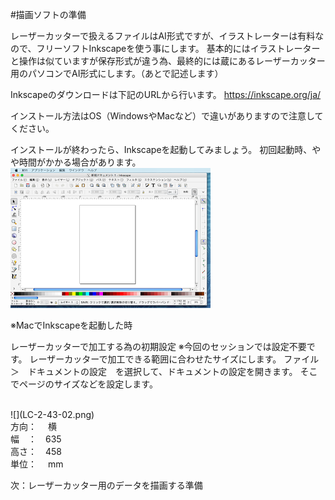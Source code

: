 #描画ソフトの準備

レーザーカッターで扱えるファイルはAI形式ですが、イラストレーターは有料なので、フリーソフトInkscapeを使う事にします。
基本的にはイラストレーターと操作は似ていますが保存形式が違う為、最終的には蔵にあるレーザーカッター用のパソコンでAI形式にします。（あとで記述します）

Inkscapeのダウンロードは下記のURLから行います。
https://inkscape.org/ja/

インストール方法はOS（WindowsやMacなど）で違いがありますので注意してください。

インストールが終わったら、Inkscapeを起動してみましょう。
初回起動時、やや時間がかかる場合があります。
<br>
![](LC-2-43-01.png)

※MacでInkscapeを起動した時


レーザーカッターで加工する為の初期設定
※今回のセッションでは設定不要です。
レーザーカッターで加工できる範囲に合わせたサイズにします。
ファイル　＞　ドキュメントの設定　を選択して、ドキュメントの設定を開きます。
そこでページのサイズなどを設定します。

<br>
![](LC-2-43-02.png)
<br>
方向：　 横<br>
幅　：　635<br>
高さ：　458<br>
単位：　 mm<br>

次：レーザーカッター用のデータを描画する準備
